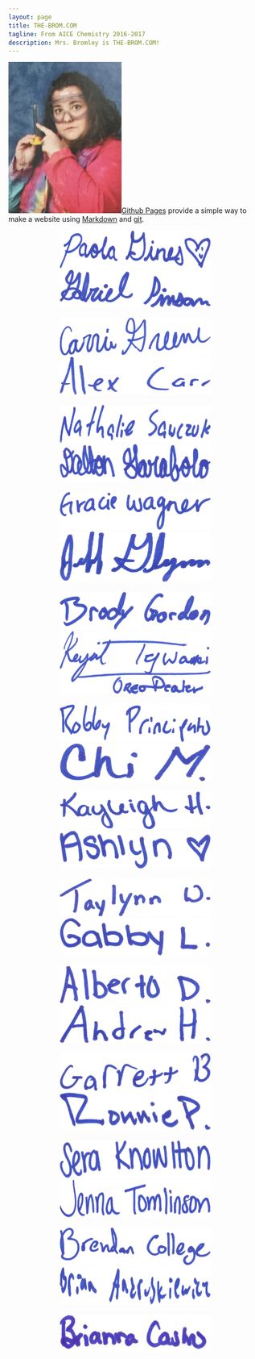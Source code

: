 ```yaml
---
layout: page
title: THE-BROM.COM
tagline: From AICE Chemistry 2016-2017
description: Mrs. Bromley is THE-BROM.COM!
---
```


<img src="bromley.png" alt="The Brom!" style="height:300px;width:225px;">[Github Pages](https://pages.github.com) provide a simple way to make a
website using
[Markdown](https://daringfireball.net/projects/markdown/) and
[git](https://git-scm.com).
<center>
<img src="signatures_optimized/1.jpg" alt="Signature" style="height:75px;width:300px;">          
<img src="signatures_optimized/2.jpg" alt="Signature" style="height:75px;width:300px;"><br><br>
<img src="signatures_optimized/3.jpg" alt="Signature" style="height:75px;width:300px;">          
<img src="signatures_optimized/4.jpg" alt="Signature" style="height:75px;width:300px;"><br><br>
<img src="signatures_optimized/5.jpg" alt="Signature" style="height:75px;width:300px;">          
<img src="signatures_optimized/6.jpg" alt="Signature" style="height:75px;width:300px;"><br><br>
<img src="signatures_optimized/7.jpg" alt="Signature" style="height:75px;width:300px;">          
<img src="signatures_optimized/8.jpg" alt="Signature" style="height:100px;width:300px;"><br><br>
<img src="signatures_optimized/9.jpg" alt="Signature" style="height:75px;width:300px;">          
<img src="signatures_optimized/10.jpg" alt="Signature" style="height:125px;width:300px;"><br><br>
<img src="signatures_optimized/11.jpg" alt="Signature" style="height:75px;width:300px;">          
<img src="signatures_optimized/12.jpg" alt="Signature" style="height:75px;width:300px;"><br><br>
<img src="signatures_optimized/13.jpg" alt="Signature" style="height:75px;width:300px;">          
<img src="signatures_optimized/14.jpg" alt="Signature" style="height:75px;width:300px;"><br><br>
<img src="signatures_optimized/15.jpg" alt="Signature" style="height:75px;width:300px;">          
<img src="signatures_optimized/16.jpg" alt="Signature" style="height:75px;width:300px;"><br><br>
<img src="signatures_optimized/17.jpg" alt="Signature" style="height:75px;width:300px;">          
<img src="signatures_optimized/18.jpg" alt="Signature" style="height:75px;width:300px;"><br><br>
<img src="signatures_optimized/19.jpg" alt="Signature" style="height:75px;width:300px;">          
<img src="signatures_optimized/20.jpg" alt="Signature" style="height:75px;width:300px;"><br><br>
<img src="signatures_optimized/21.jpg" alt="Signature" style="height:75px;width:300px;">          
<img src="signatures_optimized/22.jpg" alt="Signature" style="height:75px;width:300px;"><br><br>
<img src="signatures_optimized/23.jpg" alt="Signature" style="height:75px;width:300px;">          
<img src="signatures_optimized/24.jpg" alt="Signature" style="height:75px;width:300px;"><br><br>
<img src="signatures_optimized/25.jpg" alt="Signature" style="height:75px;width:300px;">          
</center>
